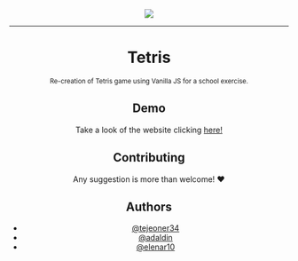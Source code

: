 <div id="header" align="center">
  <img src="https://user-images.githubusercontent.com/18453013/192013441-a19d486a-8983-48fb-a6cf-d03df1556bb8.gif"/>
</div>

--------------------------------------------------
<div id="nav" align="center">
  <h1>Tetris</h1>
   <small>Re-creation of Tetris game using Vanilla JS for a school exercise.</small>
</div>

<div id="section" align="center">
  <h2>Demo</h2>
  Take a look of the website clicking <a href="https://tetrispractice.netlify.app">here!</a>
</div>

<div id="section" align="center">
  <h2>Contributing</h2>
 Any suggestion is more than welcome! ❤️
</div>

<div id="section" align="center">
  <h2>Authors</h2>
  <ul>
    <li><a href="https://github.com/tejeoner34">@tejeoner34</a></li>
    <li><a href="https://github.com/adaldin">@adaldin</a></li>
    <li><a href="https://github.com/elenar10">@elenar10</a></li>
</div>




